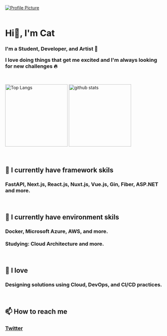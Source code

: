
<a href="https://honzaap.github.io/GithubCity/">
  <img src="https://raw.githubusercontent.com/Once-a-deadcat/Once-a-deadcat/main/screenshot.gif" alt="Profile Picture">
</a>


<br>
<br>


<h1 align="left">Hi👋, I'm Cat</h1>

<h3 align="left">


I'm a Student, Developer, and Artist 🎨


I love doing things that get me excited and I'm always looking for new challenges 🔥


</h3>


<br>

<p align="left"> 
  <img alt="Top Langs" height="200px" src="https://github-stats-six-iota.vercel.app/api/top-langs/?username=Once-a-deadcat&layout=compact&show_icons=true&count_private=true" />
  <img alt="github stats" height="200px" src="https://github-stats-six-iota.vercel.app/api?username=Once-a-deadcat&show_icons=ture&count_private=true" />
</p>


<br>


<h2 align="left">
📘 I currently have framework skils
</h2>
<h3 align="left">
FastAPI, Next.js, React.js, Nuxt.js, Vue.js, Gin, Fiber, ASP.NET and more.
</h3>


<br>


<h2 align="left">
📗 I currently have environment skils
</h2>
<h3 align="left">
Docker, Microsoft Azure, AWS, and more.
<br>
<br>
Studying: Cloud Architecture and more.
</h3>


<br>


<h2 align="left">
📕 I love 
</h2>
<h3 align="left">
Designing solutions using Cloud, DevOps, and CI/CD practices.
</h3>


<br>


<h2>
📫 How to reach me
</h2>
<h3>

[Twitter](https://twitter.com/Hey_ImCat)

</h3>

<br>

